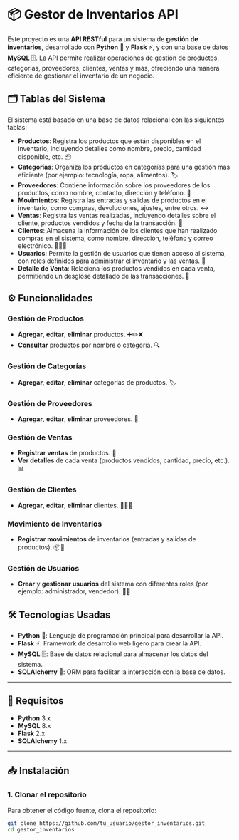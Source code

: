 # 📦 Gestor de Inventarios API

Este proyecto es una **API RESTful** para un sistema de **gestión de inventarios**, desarrollado con **Python** 🐍 y **Flask** ⚡, y con una base de datos **MySQL** 🗄️. La API permite realizar operaciones de gestión de productos, categorías, proveedores, clientes, ventas y más, ofreciendo una manera eficiente de gestionar el inventario de un negocio.

## 🗂️ Tablas del Sistema

El sistema está basado en una base de datos relacional con las siguientes tablas:

- **Productos**: Registra los productos que están disponibles en el inventario, incluyendo detalles como nombre, precio, cantidad disponible, etc. 📦
- **Categorías**: Organiza los productos en categorías para una gestión más eficiente (por ejemplo: tecnología, ropa, alimentos). 🏷️
- **Proveedores**: Contiene información sobre los proveedores de los productos, como nombre, contacto, dirección y teléfono. 🤝
- **Movimientos**: Registra las entradas y salidas de productos en el inventario, como compras, devoluciones, ajustes, entre otros. ↔️
- **Ventas**: Registra las ventas realizadas, incluyendo detalles sobre el cliente, productos vendidos y fecha de la transacción. 💸
- **Clientes**: Almacena la información de los clientes que han realizado compras en el sistema, como nombre, dirección, teléfono y correo electrónico. 🧑‍🤝‍🧑
- **Usuarios**: Permite la gestión de usuarios que tienen acceso al sistema, con roles definidos para administrar el inventario y las ventas. 👤
- **Detalle de Venta**: Relaciona los productos vendidos en cada venta, permitiendo un desglose detallado de las transacciones. 🧾

## ⚙️ Funcionalidades

### Gestión de Productos
- **Agregar**, **editar**, **eliminar** productos. ➕✏️❌
- **Consultar** productos por nombre o categoría. 🔍

### Gestión de Categorías
- **Agregar**, **editar**, **eliminar** categorías de productos. 🏷️

### Gestión de Proveedores
- **Agregar**, **editar**, **eliminar** proveedores. 🏢

### Gestión de Ventas
- **Registrar ventas** de productos. 🛒
- **Ver detalles** de cada venta (productos vendidos, cantidad, precio, etc.). 📊

### Gestión de Clientes
- **Agregar**, **editar**, **eliminar** clientes. 🧑‍🤝‍🧑

### Movimiento de Inventarios
- **Registrar movimientos** de inventarios (entradas y salidas de productos). 📦🔄

### Gestión de Usuarios
- **Crear** y **gestionar usuarios** del sistema con diferentes roles (por ejemplo: administrador, vendedor). 👥🔧

## 🛠️ Tecnologías Usadas

- **Python** 🐍: Lenguaje de programación principal para desarrollar la API.
- **Flask** ⚡: Framework de desarrollo web ligero para crear la API.
- **MySQL** 🗄️: Base de datos relacional para almacenar los datos del sistema.
- **SQLAlchemy** 🔗: ORM para facilitar la interacción con la base de datos.

---

## 🔧 Requisitos

- **Python** 3.x
- **MySQL** 8.x
- **Flask** 2.x
- **SQLAlchemy** 1.x

---

## 📥 Instalación

### 1. Clonar el repositorio

Para obtener el código fuente, clona el repositorio:

```bash
git clone https://github.com/tu_usuario/gestor_inventarios.git
cd gestor_inventarios
